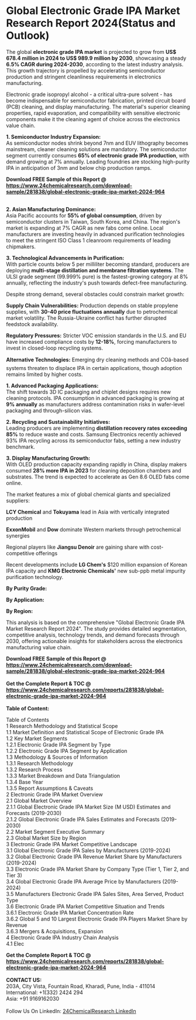 <h1>Global Electronic Grade IPA Market Research Report 2024(Status and Outlook)</h1><p>The global <strong>electronic grade IPA market</strong> is projected to grow from <strong>US$ 678.4 million in 2024 to US$ 989.9 million by 2030</strong>, showcasing a steady <strong>6.5% CAGR during 2024-2030</strong>, according to the latest industry analysis. This growth trajectory is propelled by accelerating semiconductor production and stringent cleanliness requirements in electronics manufacturing.</p><p>Electronic grade isopropyl alcohol - a critical ultra-pure solvent - has become indispensable for semiconductor fabrication, printed circuit board (PCB) cleaning, and display manufacturing. The material's superior cleaning properties, rapid evaporation, and compatibility with sensitive electronic components make it the cleaning agent of choice across the electronics value chain.</p><p><strong>1. Semiconductor Industry Expansion:</strong><br>
As semiconductor nodes shrink beyond 7nm and EUV lithography becomes mainstream, cleaner cleaning solutions are mandatory. The semiconductor segment currently consumes <strong>65% of electronic grade IPA production</strong>, with demand growing at 7% annually. Leading foundries are stocking high-purity IPA in anticipation of 3nm and below chip production ramps.</p><div><b>Download FREE Sample of this Report @ 
            <a href="https://www.24chemicalresearch.com/download-sample/281838/global-electronic-grade-ipa-market-2024-964">
            https://www.24chemicalresearch.com/download-sample/281838/global-electronic-grade-ipa-market-2024-964</a></b></div><br><p><strong>2. Asian Manufacturing Dominance:</strong><br>
Asia Pacific accounts for <strong>55% of global consumption</strong>, driven by semiconductor clusters in Taiwan, South Korea, and China. The region's market is expanding at 7% CAGR as new fabs come online. Local manufacturers are investing heavily in advanced purification technologies to meet the stringent ISO Class 1 cleanroom requirements of leading chipmakers.</p><p><strong>3. Technological Advancements in Purification:</strong><br>
With particle counts below 5 per milliliter becoming standard, producers are deploying <strong>multi-stage distillation and membrane filtration systems</strong>. The ULSI grade segment (99.999% pure) is the fastest-growing category at 8% annually, reflecting the industry's push towards defect-free manufacturing.</p><p>Despite strong demand, several obstacles could constrain market growth:</p><p><strong>Supply Chain Vulnerabilities:</strong> Production depends on stable propylene supplies, with <strong>30-40 price fluctuations annually</strong> due to petrochemical market volatility. The Russia-Ukraine conflict has further disrupted feedstock availability.</p><p><strong>Regulatory Pressures:</strong> Stricter VOC emission standards in the U.S. and EU have increased compliance costs by <strong>12-18%</strong>, forcing manufacturers to invest in closed-loop recycling systems.</p><p><strong>Alternative Technologies:</strong> Emerging dry cleaning methods and COâ-based systems threaten to displace IPA in certain applications, though adoption remains limited by higher costs.</p><p><strong>1. Advanced Packaging Applications:</strong><br>
The shift towards 3D IC packaging and chiplet designs requires new cleaning protocols. IPA consumption in advanced packaging is growing at <strong>9% annually</strong> as manufacturers address contamination risks in wafer-level packaging and through-silicon vias.</p><p><strong>2. Recycling and Sustainability Initiatives:</strong><br>
Leading producers are implementing <strong>distillation recovery rates exceeding 85%</strong> to reduce waste and costs. Samsung Electronics recently achieved 93% IPA recycling across its semiconductor fabs, setting a new industry benchmark.</p><p><strong>3. Display Manufacturing Growth:</strong><br>
With OLED production capacity expanding rapidly in China, display makers consumed <strong>28% more IPA in 2023</strong> for cleaning deposition chambers and substrates. The trend is expected to accelerate as Gen 8.6 OLED fabs come online.</p><p>The market features a mix of global chemical giants and specialized suppliers:</p><p><strong>LCY Chemical</strong> and <strong>Tokuyama</strong> lead in Asia with vertically integrated production</p><p><strong>ExxonMobil</strong> and <strong>Dow</strong> dominate Western markets through petrochemical synergies</p><p>Regional players like <strong>Jiangsu Denoir</strong> are gaining share with cost-competitive offerings</p><p>Recent developments include <strong>LG Chem's</strong> $120 million expansion of Korean IPA capacity and <strong>KMG Electronic Chemicals'</strong> new sub-ppb metal impurity purification technology.</p><p><strong>By Purity Grade:</strong></p><p><strong>By Application:</strong></p><p><strong>By Region:</strong></p><p>This analysis is based on the comprehensive "Global Electronic Grade IPA Market Research Report 2024". The study provides detailed segmentation, competitive analysis, technology trends, and demand forecasts through 2030, offering actionable insights for stakeholders across the electronics manufacturing value chain.</p><div><b>Download FREE Sample of this Report @ 
            <a href="https://www.24chemicalresearch.com/download-sample/281838/global-electronic-grade-ipa-market-2024-964">
            https://www.24chemicalresearch.com/download-sample/281838/global-electronic-grade-ipa-market-2024-964</a></b></div><br><div><b>Get the Complete Report & TOC @ 
            <a href="https://www.24chemicalresearch.com/reports/281838/global-electronic-grade-ipa-market-2024-964">
            https://www.24chemicalresearch.com/reports/281838/global-electronic-grade-ipa-market-2024-964</a></b></div><br>
            <b>Table of Content:</b><p>Table of Contents<br />
 1 Research Methodology and Statistical Scope<br />
 1.1 Market Definition and Statistical Scope of Electronic Grade IPA<br />
 1.2 Key Market Segments<br />
 1.2.1 Electronic Grade IPA Segment by Type<br />
 1.2.2 Electronic Grade IPA Segment by Application<br />
 1.3 Methodology & Sources of Information<br />
 1.3.1 Research Methodology<br />
 1.3.2 Research Process<br />
 1.3.3 Market Breakdown and Data Triangulation<br />
 1.3.4 Base Year<br />
 1.3.5 Report Assumptions & Caveats<br />
 2 Electronic Grade IPA Market Overview<br />
 2.1 Global Market Overview<br />
 2.1.1 Global Electronic Grade IPA Market Size (M USD) Estimates and Forecasts (2019-2030)<br />
 2.1.2 Global Electronic Grade IPA Sales Estimates and Forecasts (2019-2030)<br />
 2.2 Market Segment Executive Summary<br />
 2.3 Global Market Size by Region<br />
 3 Electronic Grade IPA Market Competitive Landscape<br />
 3.1 Global Electronic Grade IPA Sales by Manufacturers (2019-2024)<br />
 3.2 Global Electronic Grade IPA Revenue Market Share by Manufacturers (2019-2024)<br />
 3.3 Electronic Grade IPA Market Share by Company Type (Tier 1, Tier 2, and Tier 3)<br />
 3.4 Global Electronic Grade IPA Average Price by Manufacturers (2019-2024)<br />
 3.5 Manufacturers Electronic Grade IPA Sales Sites, Area Served, Product Type<br />
 3.6 Electronic Grade IPA Market Competitive Situation and Trends<br />
 3.6.1 Electronic Grade IPA Market Concentration Rate<br />
 3.6.2 Global 5 and 10 Largest Electronic Grade IPA Players Market Share by Revenue<br />
 3.6.3 Mergers & Acquisitions, Expansion<br />
 4 Electronic Grade IPA Industry Chain Analysis<br />
 4.1 Elec</p><div><b>Get the Complete Report & TOC @ 
            <a href="https://www.24chemicalresearch.com/reports/281838/global-electronic-grade-ipa-market-2024-964">
            https://www.24chemicalresearch.com/reports/281838/global-electronic-grade-ipa-market-2024-964</a></b></div><br><b>CONTACT US:</b><br>
            203A, City Vista, Fountain Road, Kharadi, Pune, India - 411014<br>
            International: +1(332) 2424 294<br>
            Asia: +91 9169162030 <br><br>
            Follow Us On LinkedIn: <a href="https://www.linkedin.com/company/24chemicalresearch/">24ChemicalResearch LinkedIn</a>